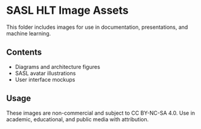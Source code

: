 # SASL HLT Image Assets

This folder includes images for use in documentation, presentations, and machine learning.

## Contents
- Diagrams and architecture figures
- SASL avatar illustrations
- User interface mockups

## Usage
These images are non-commercial and subject to CC BY-NC-SA 4.0. Use in academic, educational, and public media with attribution.
